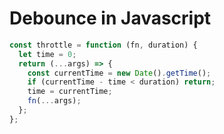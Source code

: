 # Debounce in Javascript

```js
const throttle = function (fn, duration) {
  let time = 0;
  return (...args) => {
    const currentTime = new Date().getTime();
    if (currentTime - time < duration) return;
    time = currentTime;
    fn(...args);
  };
};
```

&nbsp;
